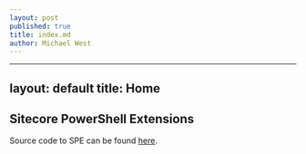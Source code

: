 ```yaml
---
layout: post
published: true
title: index.md
author: Michael West
---
```


---
layout: default
title: Home
---
## Sitecore PowerShell Extensions

Source code to SPE can be found [here](https://github.com/SitecorePowerShell/Console/).
